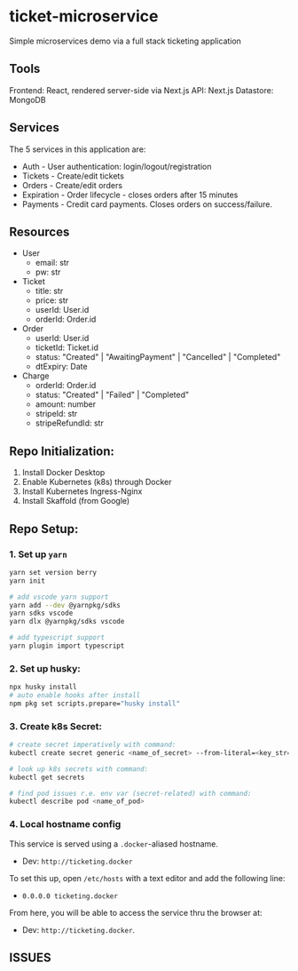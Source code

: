 # ticket-microservice

Simple microservices demo via a full stack ticketing application

## Tools

Frontend: React, rendered server-side via Next.js
API: Next.js
Datastore: MongoDB

## Services

The 5 services in this application are:

- Auth - User authentication: login/logout/registration
- Tickets - Create/edit tickets
- Orders - Create/edit orders
- Expiration - Order lifecycle - closes orders after 15 minutes
- Payments - Credit card payments. Closes orders on success/failure.

## Resources

- User
  - email: str
  - pw: str
- Ticket
  - title: str
  - price: str
  - userId: User.id
  - orderId: Order.id
- Order
  - userId: User.id
  - ticketId: Ticket.id
  - status: "Created" | "AwaitingPayment" | "Cancelled" | "Completed"
  - dtExpiry: Date
- Charge
  - orderId: Order.id
  - status: "Created" | "Failed" | "Completed"
  - amount: number
  - stripeId: str
  - stripeRefundId: str

## Repo Initialization:

1. Install Docker Desktop
1. Enable Kubernetes (k8s) through Docker
1. Install Kubernetes Ingress-Nginx
1. Install Skaffold (from Google)

## Repo Setup:

### 1. Set up `yarn`

```sh
yarn set version berry
yarn init

# add vscode yarn support
yarn add --dev @yarnpkg/sdks
yarn sdks vscode
yarn dlx @yarnpkg/sdks vscode

# add typescript support
yarn plugin import typescript
```

### 2. Set up husky:

```sh
npx husky install
# auto enable hooks after install
npm pkg set scripts.prepare="husky install"
```

### 3. Create k8s Secret:

```sh
# create secret imperatively with command:
kubectl create secret generic <name_of_secret> --from-literal=<key_str=value_str>

# look up k8s secrets with command:
kubectl get secrets

# find pod issues r.e. env var (secret-related) with command:
kubectl describe pod <name_of_pod>
```

### 4. Local hostname config

This service is served using a `.docker`-aliased hostname.

- Dev: `http://ticketing.docker`

To set this up, open `/etc/hosts` with a text editor and add the following line:

- `0.0.0.0 ticketing.docker`

From here, you will be able to access the service thru the browser at:
- Dev: `http://ticketing.docker`.

## ISSUES
